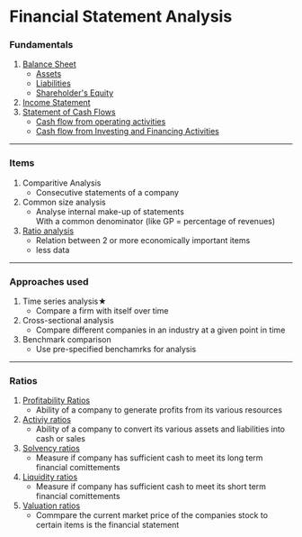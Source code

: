 <h1>Financial Statement Analysis</h1>

### Fundamentals
1. [Balance Sheet](fundamentals/balance-sheet/balance-sheet.html)
    - [Assets](fundamentals/balance-sheet/assets.html)
    - [Liabilities](fundamentals/balance-sheet/liabilities.html)
    - [Shareholder's Equity](fundamentals/balance-sheet/shareholders-equity.html)
2.  [Income Statement](fundamentals/income-statement/income-statement.html)
3.  [Statement of Cash Flows](fundamentals/statement-of-cash-flows/statement-of-cash-flows.html)
    - [Cash flow from operating activities](fundamentals/statement-of-cash-flows/cash-flow-from-operating-activities.html)
    - [Cash flow from Investing and Financing Activities](fundamentals/statement-of-cash-flows/cash-flow-from-investing-and-financing-activities.html)
---
### Items
1. Comparitive Analysis  
    -   Consecutive statements of a company  
2. Common size analysis  
    - Analyse internal make-up of statements  
    With a common denominator (like GP = percentage of revenues)  
3. [Ratio analysis](#user-content-ratios)  
    - Relation between 2 or more economically important items 
    - less data
---
### Approaches used
1. Time series analysis★  
    - Compare a firm with itself over time  
2.  Cross-sectional analysis  
    - Compare different companies in an industry at a given point in time  
3. Benchmark comparison  
    - Use pre-specified benchamrks for analysis  
<hr>

### <a name="ratios">Ratios</a>  
1. [Profitability Ratios](ratios/profitability-ratios.html)  
    - Ability of a company to generate profits from its various resources  
2. [Activiy ratios](ratios/activity-ratios.html)  
    - Ability of a company to convert its various assets and liabilities into cash or sales  
3. [Solvency ratios](ratios/solvency-ratios.html) 
    - Measure if company has sufficient cash to meet its long term financial comittements   
4. [Liquidity ratios](ratios/liquidity-ratios.html) 
    - Measure if company has sufficient cash to meet its short term financial comittements  
5. [Valuation ratios](ratios/valuation-ratios.html)   
    - Commpare the current market price of the companies stock to certain items is the financial statement  